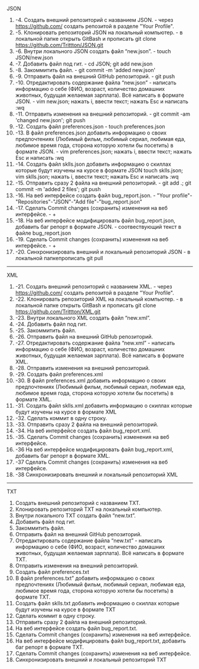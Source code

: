 JSON
 1. -4. Создать внешний репозиторий c названием JSON. - через https://github.com/ создать репозитой в разделе "Your Profile".
 2. -5. Клонировать репозиторий JSON на локальный компьютер. - в локальной папке открыть GitBash и прописать git clone https://github.com/Trittton/JSON.git
 3. -6. Внутри локального JSON создать файл “new.json”. - touch JSON/new.json
 4. -7. Добавить файл под гит. - cd JSON; git add new.json
 5. -8. Закоммитить файл. - git commit -m 'added new.json'
 6. -9. Отправить файл на внешний GitHub репозиторий. - git push
 7. -10. Отредактировать содержание файла “new.json” - написать информацию о себе (ФИО, возраст, количество домашних животных, будущая желаемая зарплата). Всё написать в формате JSON. - vim new.json; нажать i, ввести текст; нажать Esc и написать :wq
 9. -11. Отправить изменения на внешний репозиторий. - git commit -am 'changed new.json'; git push
 10. -12. Создать файл preferences.json - touch preferences.json
 11. -13. В файл preferences.json добавить информацию о своих предпочтениях (Любимый фильм, любимый сериал, любимая еда, любимое время года, сторона которую хотели бы посетить) в формате JSON. - vim preferences.json; нажать i, ввести текст; нажать Esc и написать :wq
 12. -14. Создать файл sklls.json добавить информацию о скиллах которые будут изучены на курсе в формате JSON touch sklls.json; vim sklls.json; нажать i, ввести текст; нажать Esc и написать :wq
 13. -15. Отправить сразу 2 файла на внешний репозиторий. - git add .; git commit -m 'added 2 files'; git push
 14. -16. На веб интерфейсе создать файл bug_report.json. - "Your profile"-"Repositories"-"JSON"-"Add file"-"bug_report.json"
 15. -17. Сделать Commit changes (сохранить) изменения на веб интерфейсе. - +
 16. -18. На веб интерфейсе модифицировать файл bug_report.json, добавить баг репорт в формате JSON. - соотвествующий текст в файле bug_report.json
 17. -19. Сделать Commit changes (сохранить) изменения на веб интерфейсе. - +
 18. -20. Синхронизировать внешний и локальный репозиторий JSON - в локальной папкепрописать git pull
 
 ---
 
XML
 1. -21. Создать внешний репозиторий c названием XML. - через https://github.com/ создать репозитой в разделе "Your Profile".
 2. -22. Клонировать репозиторий XML на локальный компьютер. - в локальной папке открыть GitBash и прописать git clone https://github.com/Trittton/XML.git
 3. -23. Внутри локального XML создать файл “new.xml”.
 4. -24. Добавить файл под гит.
 5. -25. Закоммитить файл.
 6. -26. Отправить файл на внешний GitHub репозиторий.
 7. -27. Отредактировать содержание файла “new.xml” - написать информацию о себе (ФИО, возраст, количество домашних животных, будущая желаемая зарплата). Всё написать в формате XML.
 8. -28. Отправить изменения на внешний репозиторий.
 9. -29. Создать файл preferences.xml
 10. -30. В файл preferences.xml добавить информацию о своих предпочтениях (Любимый фильм, любимый сериал, любимая еда, любимое время года, сторона которую хотели бы посетить) в формате XML.
 11. -31. Создать файл sklls.xml добавить информацию о скиллах которые будут изучены на курсе в формате XML
 12. -32. Сделать коммит в одну строку.
 13. -33. Отправить сразу 2 файла на внешний репозиторий.
 14. -34. На веб интерфейсе создать файл bug_report.xml.
 15. -35. Сделать Commit changes (сохранить) изменения на веб интерфейсе.
 16. -36 На веб интерфейсе модифицировать файл bug_report.xml, добавить баг репорт в формате XML.
 17. -37 Сделать Commit changes (сохранить) изменения на веб интерфейсе.
 18. -38 Синхронизировать внешний и локальный репозиторий XML
 
 ---
 
 TXT
 1. Создать внешний репозиторий c названием TXT.
 2. Клонировать репозиторий TXT на локальный компьютер.
 3. Внутри локального TXT создать файл “new.txt”.
 4. Добавить файл под гит.
 5. Закоммитить файл.
 6. Отправить файл на внешний GitHub репозиторий.
 7. Отредактировать содержание файла “new.txt” - написать информацию о себе (ФИО, возраст, количество домашних животных, будущая желаемая зарплата). Всё написать в формате TXT.
 8. Отправить изменения на внешний репозиторий.
 9. Создать файл preferences.txt
 10. В файл preferences.txt” добавить информацию о своих предпочтениях (Любимый фильм, любимый сериал, любимая еда, любимое время года, сторона которую хотели бы посетить) в формате TXT.
 11. Создать файл sklls.txt добавить информацию о скиллах которые будут изучены на курсе в формате TXT
 12. Сделать коммит в одну строку.
 13. Отправить сразу 2 файла на внешний репозиторий.
 14. На веб интерфейсе создать файл bug_report.txt.
 15. Сделать Commit changes (сохранить) изменения на веб интерфейсе.
 16. На веб интерфейсе модифицировать файл bug_report.txt, добавить баг репорт в формате TXT.
 17. Сделать Commit changes (сохранить) изменения на веб интерфейсе.
 18. Синхронизировать внешний и локальный репозиторий TXT

